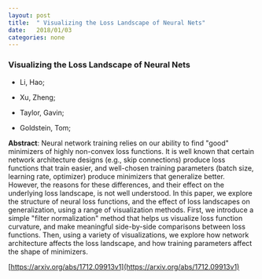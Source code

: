 ```yaml
---
layout: post
title:  " Visualizing the Loss Landscape of Neural Nets"
date:   2018/01/03
categories: none
---
```




### Visualizing the Loss Landscape of Neural Nets



* Li, Hao; 

* Xu, Zheng; 

* Taylor, Gavin; 

* Goldstein, Tom; 





**Abstract**:  Neural network training relies on our ability to find &#34;good&#34; minimizers of highly non-convex loss functions. It is well known that certain network architecture designs (e.g., skip connections) produce loss functions that train easier, and well-chosen training parameters (batch size, learning rate, optimizer) produce minimizers that generalize better. However, the reasons for these differences, and their effect on the underlying loss landscape, is not well understood. In this paper, we explore the structure of neural loss functions, and the effect of loss landscapes on generalization, using a range of visualization methods. First, we introduce a simple &#34;filter normalization&#34; method that helps us visualize loss function curvature, and make meaningful side-by-side comparisons between loss functions. Then, using a variety of visualizations, we explore how network architecture affects the loss landscape, and how training parameters affect the shape of minimizers. 



 [https://arxiv.org/abs/1712.09913v1](https://arxiv.org/abs/1712.09913v1) 

